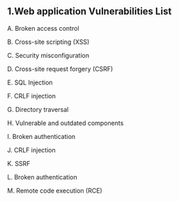 <b><h2>1.Web application Vulnerabilities List</b></h2>

A. Broken access control

B. Cross-site scripting (XSS)

C. Security misconfiguration

D. Cross-site request forgery (CSRF)

E. SQL Injection

F. CRLF injection

G. Directory traversal

H. Vulnerable and outdated components

I. Broken authentication

J. CRLF injection

K. SSRF

L. Broken authentication

M. Remote code execution (RCE)
